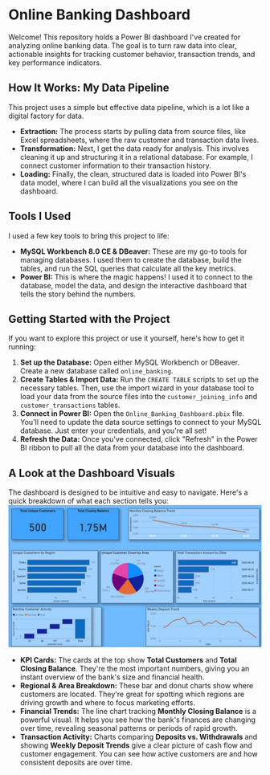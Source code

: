 # Online Banking Dashboard

Welcome! This repository holds a Power BI dashboard I've created for analyzing online banking data. The goal is to turn raw data into clear, actionable insights for tracking customer behavior, transaction trends, and key performance indicators.

## How It Works: My Data Pipeline

This project uses a simple but effective data pipeline, which is a lot like a digital factory for data.

* **Extraction:** The process starts by pulling data from source files, like Excel spreadsheets, where the raw customer and transaction data lives.
* **Transformation:** Next, I get the data ready for analysis. This involves cleaning it up and structuring it in a relational database. For example, I connect customer information to their transaction history.
* **Loading:** Finally, the clean, structured data is loaded into Power BI's data model, where I can build all the visualizations you see on the dashboard.

## Tools I Used

I used a few key tools to bring this project to life:

* **MySQL Workbench 8.0 CE & DBeaver:** These are my go-to tools for managing databases. I used them to create the database, build the tables, and run the SQL queries that calculate all the key metrics.
* **Power BI:** This is where the magic happens! I used it to connect to the database, model the data, and design the interactive dashboard that tells the story behind the numbers.

## Getting Started with the Project

If you want to explore this project or use it yourself, here's how to get it running:

1.  **Set up the Database:** Open either MySQL Workbench or DBeaver. Create a new database called `online_banking`.
2.  **Create Tables & Import Data:** Run the `CREATE TABLE` scripts to set up the necessary tables. Then, use the import wizard in your database tool to load your data from the source files into the `customer_joining_info` and `customer_transactions` tables.
3.  **Connect in Power BI:** Open the `Online_Banking_Dashboard.pbix` file. You'll need to update the data source settings to connect to your MySQL database. Just enter your credentials, and you're all set!
4.  **Refresh the Data:** Once you've connected, click "Refresh" in the Power BI ribbon to pull all the data from your database into the dashboard.

## A Look at the Dashboard Visuals

The dashboard is designed to be intuitive and easy to navigate. Here's a quick breakdown of what each section tells you:
![Alt text for the image](Online_Banking_Dashboard.jpg)
* **KPI Cards:** The cards at the top show **Total Customers** and **Total Closing Balance**. They're the most important numbers, giving you an instant overview of the bank's size and financial health.
* **Regional & Area Breakdown:** These bar and donut charts show where customers are located. They're great for spotting which regions are driving growth and where to focus marketing efforts.
* **Financial Trends:** The line chart tracking **Monthly Closing Balance** is a powerful visual. It helps you see how the bank's finances are changing over time, revealing seasonal patterns or periods of rapid growth.
* **Transaction Activity:** Charts comparing **Deposits vs. Withdrawals** and showing **Weekly Deposit Trends** give a clear picture of cash flow and customer engagement. You can see how active customers are and how consistent deposits are over time.

